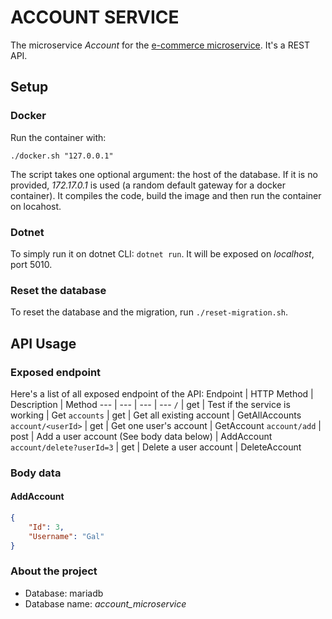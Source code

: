 # ACCOUNT SERVICE
The microservice *Account* for the [e-commerce microservice](https://gitlab.com/HarimbolaSantatra/ecommerce-microservices).
It's a REST API.

## Setup
### Docker
Run the container with:

    ./docker.sh "127.0.0.1"

The script takes one optional argument: the host of the database. If it is no provided, *172.17.0.1* is used (a random default gateway for a docker container).
It compiles the code, build the image and then run the container on locahost.

### Dotnet
To simply run it on dotnet CLI: `dotnet run`. It will be exposed on *localhost*, port 5010.

### Reset the database
To reset the database and the migration, run `./reset-migration.sh`.

## API Usage
### Exposed endpoint
Here's a list of all exposed endpoint of the API:
Endpoint | HTTP Method | Description | Method
--- | --- | --- | ---
`/` | get | Test if the service is working | Get
`accounts` | get | Get all existing account | GetAllAccounts
`account/<userId>` | get | Get one user's account | GetAccount
`account/add` | post | Add a user account (See body data below) | AddAccount
`account/delete?userId=3` | get | Delete a user account | DeleteAccount

### Body data
#### AddAccount
```json
{
    "Id": 3,
    "Username": "Gal"
}
```

### About the project
- Database: mariadb
- Database name: *account_microservice*
